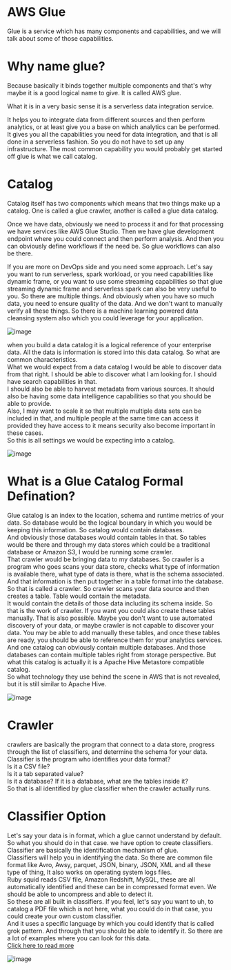 # AWS Glue

Glue is a service which has many components and capabilities, and we will talk about some of those capabilities.

# Why name glue?

Because basically it binds together multiple components and that's why maybe it is a good logical name to give. It is called AWS glue.

What it is in a very basic sense it is a serverless data integration service.

It helps you to integrate data from different sources and then perform analytics, or at least give
you a base on which analytics can be performed. It gives you all the capabilities you need for data integration, and that is all done in a serverless fashion. So you do not have to set up any infrastructure. The most common capability you would probably get started off glue is what we call catalog.

# Catalog

Catalog itself has two components which means that two things make up a catalog. One is called a glue crawler, another is called a glue data catalog.

Once we have data, obviously we need to process it and for that processing we have services like AWS Glue Studio. Then we have glue development endpoint where you could connect and then perform analysis. And then you can obviously define workflows if the need be. So glue workflows can also be there.

If you are more on DevOps side and you need some approach. Let's say you want to run serverless, spark workload, or you need capabilities like dynamic frame, or you want to use some streaming capabilities so that glue streaming dynamic frame and serverless spark can also be very useful to you. So there are multiple things. And obviously when you have so much data, you need to ensure quality of the data. And we don't want to manually verify all these things. So there is a machine learning powered data cleansing system also which you could leverage for your application.

![image](https://github.com/user-attachments/assets/cdef8618-8de3-4a5b-adcc-9d28e4464e24)

when you build a data catalog it is a logical reference of your enterprise data. All the data is information is stored into this data catalog. So what are common characteristics.   
What we would expect from a data catalog I would be able to discover data from that right. I should be able to discover what I am looking for. I should have search capabilities in that.  
I should also be able to harvest metadata from various sources. It should also be having some data intelligence capabilities so that you should be able to provide.  
Also, I may want to scale it so that multiple multiple data sets can be included in that, and multiple people at the same time can access it provided they have access to it means security also become important in these cases.  
So this is all settings we would be expecting into a catalog.  

![image](https://github.com/user-attachments/assets/7b6d40c8-f44c-48ac-8351-9d5646a3e907)

# What is a Glue Catalog Formal Defination?   

Glue catalog is an index to the location, schema and runtime metrics of your data. So database would be the logical boundary in which you would be keeping this information. So catalog would contain databases.  
And obviously those databases would contain tables in that. So tables would be there and through my data stores which could be a traditional database or Amazon S3, I would be running some crawler.  
That crawler would be bringing data to my databases. So crawler is a program who goes scans your data store, checks what type of information is available there, what type of data is there, what is the schema associated.  
And that information is then put together in a table format into the database. So that is called a crawler. So crawler scans your data source and then creates a table. Table would contain the metadata.  
It would contain the details of those data including its schema inside. So that is the work of crawler. If you want you could also create these tables manually. That is also possible. 
Maybe you don't want to use automated discovery of your data, or maybe crawler is not capable to discover your data. You may be able to add manually these tables, and once these tables are ready, you should be able to reference them for your analytics services.  
And one catalog can obviously contain multiple databases. And those databases can contain multiple tables right from storage perspective. But what this catalog is actually it is a Apache Hive Metastore compatible catalog.  
So what technology they use behind the scene in AWS that is not revealed, but it is still similar to Apache Hive.  

![image](https://github.com/user-attachments/assets/3b2c85de-9b66-414d-aab3-62c264b9443f)

# Crawler  
crawlers are basically the program that connect to a data store, progress through the list of classifiers, and determine the schema for your data.   
Classifier is the program who identifies your data format?   
Is it a CSV file?  
Is it a tab separated value?  
Is it a database? If it is a database, what are the tables inside it?   
So that is all identified by glue classifier when the crawler actually runs.  

# Classifier Option
Let's say your data is in format, which a glue cannot understand by default. So what you should do in that case. we have option to create classifiers. Classifier are basically the identification mechanism of glue.  
Classifiers will help you in identifying the data. So there are common file format like Avro, Awsy, parquet, JSON, binary, JSON, XML and all these type of thing, It also works on operating system logs files.  
Ruby squid reads CSV file, Amazon Redshift, MySQL, these are all automatically identified and these can be in compressed format even. We should be able to uncompress and able to detect it.  
So these are all built in classifiers. If you feel, let's say you want to uh, to catalog a PDF file which is not here, what you could do in that case, you could create your own custom classifier.  
And it uses a specific language by which you could identify that is called grok pattern. And through that you should be able to identify it. So there are a lot of examples where you can look for this data.  
[Click here to read more](https://docs.aws.amazon.com/glue/latest/dg/add-classifier.html)

![image](https://github.com/user-attachments/assets/7bac4322-14e5-4721-a50f-7999e4e3bbc2)
